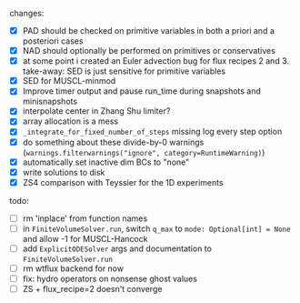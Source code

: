 changes:
- [x] PAD should be checked on primitive variables in both a priori and a posteriori cases
- [x] NAD should optionally be performed on primitives or conservatives
- [x] at some point i created an Euler advection bug for flux recipes 2 and 3. take-away: SED is just sensitive for primitive variables
- [x] SED for MUSCL-minmod
- [x] Improve timer output and pause run_time during snapshots and minisnapshots
- [x] interpolate center in Zhang Shu limiter?
- [x] array allocation is a mess
- [x] `_integrate_for_fixed_number_of_steps` missing log every step option
- [x] do something about these divide-by-0 warnings (`warnings.filterwarnings("ignore", category=RuntimeWarning)`)
- [x] automatically set inactive dim BCs to "none"
- [x] write solutions to disk
- [x] ZS4 comparison with Teyssier for the 1D experiments

todo:
- [ ] rm 'inplace' from function names
- [ ] in `FiniteVolumeSolver.run`, switch `q_max` to `mode: Optional[int] = None` and allow -1 for MUSCL-Hancock
- [ ] add `ExplicitODESolver` args and documentation to `FiniteVolumeSolver.run`
- [ ] rm wtflux backend for now
- [ ] fix: hydro operators on nonsense ghost values
- [ ] ZS + flux_recipe=2 doesn't converge
